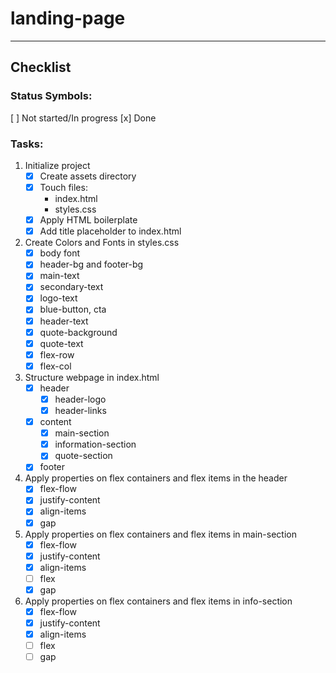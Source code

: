 # landing-page
___

## Checklist

### Status Symbols:
[ ] Not started/In progress
[x] Done

### Tasks:
1. Initialize project
    - [x] Create assets directory
    - [x] Touch files:
        - index.html
        - styles.css
    - [x] Apply HTML boilerplate
    - [x] Add title placeholder to index.html

2. Create Colors and Fonts in styles.css
    - [x] body font
    - [x] header-bg and footer-bg
    - [x] main-text
    - [x] secondary-text
    - [x] logo-text
    - [x] blue-button, cta
    - [x] header-text
    - [x] quote-background
    - [x] quote-text
    - [x] flex-row
    - [x] flex-col

3. Structure webpage in index.html
    - [x] header
        - [x] header-logo
        - [x] header-links
    - [x] content
        - [x] main-section
        - [x] information-section
        - [x] quote-section
    - [x] footer 

4. Apply properties on flex containers and flex items in the header
    - [x] flex-flow
    - [x] justify-content
    - [x] align-items
    - [x] gap

5. Apply properties on flex containers and flex items in main-section
    - [x] flex-flow
    - [x] justify-content
    - [x] align-items
    - [ ] flex
    - [x] gap

6. Apply properties on flex containers and flex items in info-section
    - [x] flex-flow
    - [x] justify-content
    - [x] align-items
    - [ ] flex
    - [ ] gap
